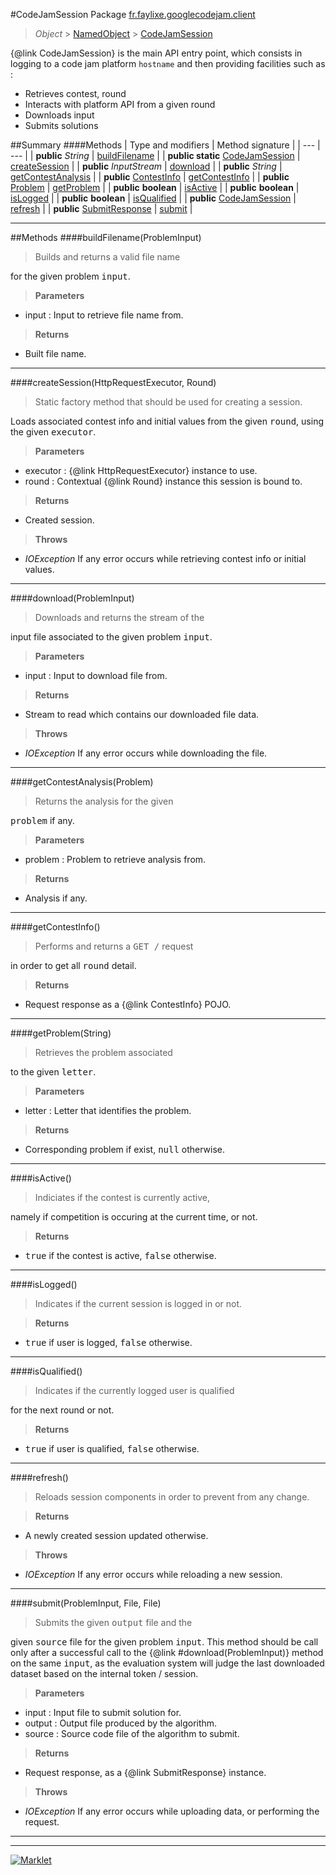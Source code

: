 #CodeJamSession
Package [fr.faylixe.googlecodejam.client](README.md)<br>

> *Object* > [NamedObject](common/NamedObject.md) > [CodeJamSession](CodeJamSession.md)

{@link CodeJamSession} is the main API entry point, which consists
 in logging to a code jam platform ``hostname`` and then providing
 facilities such as :
 <br>
 * Retrieves contest, round
 * Interacts with platform API from a given round
 * Downloads input
 * Submits solutions

##Summary
####Methods
| Type and modifiers | Method signature |
| --- | --- |
| **public** *String* | [buildFilename](#buildfilenameprobleminput) |
| **public static** [CodeJamSession](CodeJamSession.md) | [createSession](#createsessionhttprequestexecutor-round) |
| **public** *InputStream* | [download](#downloadprobleminput) |
| **public** *String* | [getContestAnalysis](#getcontestanalysisproblem) |
| **public** [ContestInfo](webservice/ContestInfo.md) | [getContestInfo](#getcontestinfo) |
| **public** [Problem](webservice/Problem.md) | [getProblem](#getproblemstring) |
| **public** **boolean** | [isActive](#isactive) |
| **public** **boolean** | [isLogged](#islogged) |
| **public** **boolean** | [isQualified](#isqualified) |
| **public** [CodeJamSession](CodeJamSession.md) | [refresh](#refresh) |
| **public** [SubmitResponse](webservice/SubmitResponse.md) | [submit](#submitprobleminput-file-file) |

---


##Methods
####buildFilename(ProblemInput)
> <p>Builds and returns a valid file name
 for the given problem <tt>input</tt>.</p>

> **Parameters**
* input : Input to retrieve file name from.

> **Returns**
* Built file name.


---

####createSession(HttpRequestExecutor, Round)
> <p>Static factory method that should be used for creating a session.
 Loads associated contest info and initial values from the given
 <tt>round</tt>, using the given <tt>executor</tt>.</p>

> **Parameters**
* executor : {@link HttpRequestExecutor} instance to use.
* round : Contextual {@link Round} instance this session is bound to.

> **Returns**
* Created session.

> **Throws**
* *IOException* If any error occurs while retrieving contest info or initial values.


---

####download(ProblemInput)
> <p>Downloads and returns the stream of the
 input file associated to the given problem
 <tt>input</tt>.</p>

> **Parameters**
* input : Input to download file from.

> **Returns**
* Stream to read which contains our downloaded file data.

> **Throws**
* *IOException* If any error occurs while downloading the file.


---

####getContestAnalysis(Problem)
> <p>Returns the analysis for the given
 <tt>problem</tt> if any.</p>

> **Parameters**
* problem : Problem to retrieve analysis from.

> **Returns**
* Analysis if any.


---

####getContestInfo()
> <p>Performs and returns a <tt>GET /</tt> request
 in order to get all <tt>round</tt> detail.</p>

> **Returns**
* Request response as a {@link ContestInfo} POJO.


---

####getProblem(String)
> <p>Retrieves the problem associated
 to the given <tt>letter</tt>.</p>

> **Parameters**
* letter : Letter that identifies the problem.

> **Returns**
* Corresponding problem if exist, <tt>null</tt> otherwise.


---

####isActive()
> <p>Indiciates if the contest is currently active,
 namely if competition is occuring at the current
 time, or not.</p>

> **Returns**
* <tt>true</tt> if the contest is active, <tt>false</tt> otherwise.


---

####isLogged()
> <p>Indicates if the current session is logged in or not.</p>

> **Returns**
* <tt>true</tt> if user is logged, <tt>false</tt> otherwise.


---

####isQualified()
> <p>Indicates if the currently logged user is qualified
 for the next round or not.</p>

> **Returns**
* <tt>true</tt> if user is qualified, <tt>false</tt> otherwise.


---

####refresh()
> <p>Reloads session components in order to prevent from any change.</p>

> **Returns**
* A newly created session updated otherwise.

> **Throws**
* *IOException* If any error occurs while reloading a new session.


---

####submit(ProblemInput, File, File)
> <p>Submits the given <tt>output</tt> file and the
 given <tt>source</tt> file for the given problem
 <tt>input</tt>. This method should be call only
 after a successful call to the {@link #download(ProblemInput)}
 method on the same <tt>input</tt>, as the evaluation
 system will judge the last downloaded dataset
 based on the internal token / session.</p>

> **Parameters**
* input : Input file to submit solution for.
* output : Output file produced by the algorithm.
* source : Source code file of the algorithm to submit.

> **Returns**
* Request response, as a {@link SubmitResponse} instance.

> **Throws**
* *IOException* If any error occurs while uploading data, or performing the request.


---

---

[![Marklet](https://img.shields.io/badge/Generated%20by-Marklet-green.svg)](https://github.com/Faylixe/marklet)
